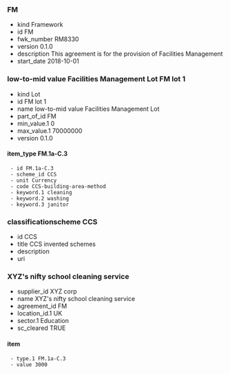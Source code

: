 ###  FM 
   - kind Framework
   - id FM
   - fwk_number RM8330
   - version 0.1.0
   - description This agreement is for the provision of Facilities Management
   - start_date 2018-10-01
### low-to-mid value Facilities Management Lot FM lot 1 
   - kind Lot
   - id FM lot 1
   - name low-to-mid value Facilities Management Lot
   - part_of_id FM
   - min_value.1 0
   - max_value.1 70000000
   - version 0.1.0
#### item_type FM.1a-C.3 
     - id FM.1a-C.3
     - scheme_id CCS
     - unit Currency
     - code CCS-building-area-method
     - keyword.1 cleaning
     - keyword.2 washing
     - keyword.3 janitor
### classificationscheme CCS 
   - id CCS
   - title CCS invented schemes
   - description 
   - uri 
### XYZ's nifty school cleaning service  
   - supplier_id XYZ corp
   - name XYZ's nifty school cleaning service
   - agreement_id FM
   - location_id.1 UK
   - sector.1 Education
   - sc_cleared TRUE
#### item  
     - type.1 FM.1a-C.3
     - value 3000
